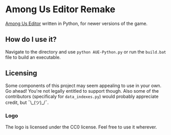 
# Among Us Editor Remake

[Among Us Editor](https://github.com/Koupah/Among-Us-Editor) written in Python, for newer versions of the game.

## How do I use it?

Navigate to the directory and use `python AUE-Python.py` or run the `build.bat` file to build an executable.

## Licensing

Some components of this project may seem appealing to use in your own. Go ahead! You're not legally entitled to support though. Also some of the contributors (specificaly for `data_indexes.py`) would probably appreciate credit, but ¯\\\_(ツ)\_\/¯.

### Logo

The logo is licensed under the CC0 license. Feel free to use it wherever.

